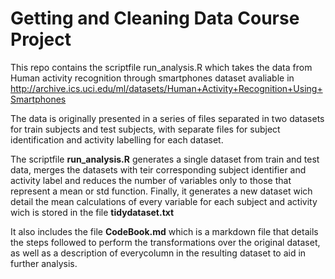 # Getting and Cleaning Data Course Project
This repo contains the scriptfile run_analysis.R which takes the data from Human activity recognition through smartphones dataset avaliable in <http://archive.ics.uci.edu/ml/datasets/Human+Activity+Recognition+Using+Smartphones>

The data is originally presented in a series of files separated in two datasets for train subjects and test subjects, with separate files for subject identification and activity labelling for each dataset.

The scriptfile **run_analysis.R** generates a single dataset from train and test data, merges the datasets with teir corresponding subject identifier and activity label and reduces the number of variables only to those that represent a mean or std function. Finally, it generates a new dataset wich detail the mean calculations of every variable for each subject and activity wich is stored in the file **tidydataset.txt**

It also includes the file **CodeBook.md** which is a markdown file that details the steps followed to perform the transformations over the original dataset, as well as a description of everycolumn in the resulting dataset to aid in further analysis.
